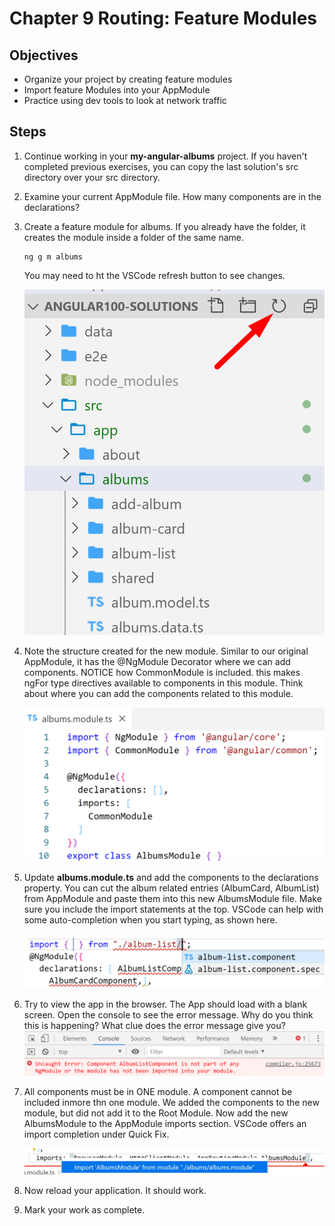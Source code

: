 # Chapter 9 Routing: Feature Modules

## Objectives

- Organize your project by creating feature modules
- Import feature Modules into your AppModule
- Practice using dev tools to look at network traffic

## Steps

1. Continue working in your **my-angular-albums** project. If you haven't completed previous exercises, you can copy the last solution's src directory over your src directory.

1. Examine your current AppModule file. How many components are in the declarations?

1. Create a feature module for albums. If you already have the folder, it creates the module inside a folder of the same name.
   ```console
   ng g m albums
   ```

    You may need to ht the VSCode refresh button to see changes.

    ![](../screenshots/ng-g-m-refresh.png)

2. Note the structure created for the new module. Similar to our original AppModule, it has the @NgModule Decorator where we can add components. NOTICE how CommonModule is included. this makes ngFor type directives available to components in this module.  Think about where you can add the components related to this module.   
  
    ![](../screenshots/ng-g-m-structure.png)

   
3. Update **albums.module.ts** and add the components to the declarations property. You can cut the album related entries (AlbumCard, AlbumList) from AppModule and paste them into this new AlbumsModule file. Make sure you include the import statements at the top. VSCode can help with some auto-completion when you start typing, as shown here.

    ![](../screenshots/ng-g-m-component-import-completion.png)

1. Try to view the app in the browser. The App should load with a blank screen. Open the console to see the error message. Why do you think this is happening? What clue does the error message give you?
    ![](../screenshots/ng-g-m-component-not-found.png)


1. All components must be in ONE module. A component cannot be included inmore thn one module. We added the components to the new module, but did not add it to the Root Module. Now add the new AlbumsModule to the AppModule imports section. VSCode offers an import completion under Quick Fix.
  
    ![](../screenshots/ng-g-m-update-app-module.png)

1. Now reload your application. It should work.

1.  Mark your work as complete. 